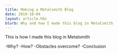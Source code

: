 ```yaml
---
title: Making a Metalsmith Blog
date: 2019-10-04
layout: article.hbs
blurb: Why and how I made this blog in Metalsmith
---
```


This is how I made this blog in Metalsmith

-Why?
-How?
-Obstacles overcome?
-Conclusion

